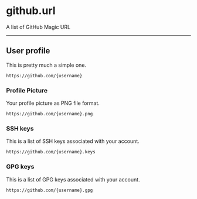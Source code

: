 # github.url
A list of GitHub Magic URL

---

## User profile
This is pretty much a simple one.
```
https://github.com/{username}
```

### Profile Picture
Your profile picture as PNG file format.
```
https://github.com/{username}.png
```

### SSH keys
This is a list of SSH keys associated with your account.
```
https://github.com/{username}.keys
```

### GPG keys
This is a list of GPG keys associated with your account.
```
https://github.com/{username}.gpg
```
